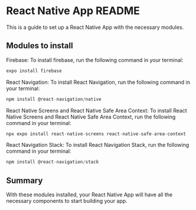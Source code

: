 # React Native App README
This is a guide to set up a React Native App with the necessary modules.

## Modules to install
Firebase: To install firebase, run the following command in your terminal:
```javascript
expo install firebase
```

React Navigation: To install React Navigation, run the following command in your terminal:
```javascript
npm install @react-navigation/native
```

React Native Screens and React Native Safe Area Context: To install React Native Screens and React Native Safe Area Context, run the following command in your terminal:
```javascript
npx expo install react-native-screens react-native-safe-area-context
```

React Navigation Stack: To install React Navigation Stack, run the following command in your terminal:
```javascript
npm install @react-navigation/stack
```

## Summary
With these modules installed, your React Native App will have all the necessary components to start building your app.
